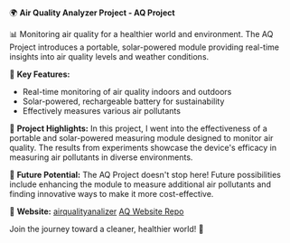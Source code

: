 🌍 **Air Quality Analyzer Project - AQ Project**

📊 Monitoring air quality for a healthier world and environment. The AQ Project introduces a portable, solar-powered module providing real-time insights into air quality levels and weather conditions.

🔬 **Key Features:**
- Real-time monitoring of air quality indoors and outdoors
- Solar-powered, rechargeable battery for sustainability
- Effectively measures various air pollutants

🚀 **Project Highlights:**
In this project, I went into the effectiveness of a portable and solar-powered measuring module designed to monitor air quality. The results from experiments showcase the device's efficacy in measuring air pollutants in diverse environments.

🌟 **Future Potential:**
The AQ Project doesn't stop here! Future possibilities include enhancing the module to measure additional air pollutants and finding innovative ways to make it more cost-effective.

🔗 **Website:**
[airqualityanalizer](airqualityanalyzer.com)
[AQ Website Repo](https://github.com/andreipopescufilimon/airqualityanalyzer)

Join the journey toward a cleaner, healthier world! 🍃
